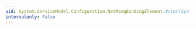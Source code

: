 ```yaml
---
uid: System.ServiceModel.Configuration.NetMsmqBindingElement.#ctor(System.String)
internalonly: False
---
```

